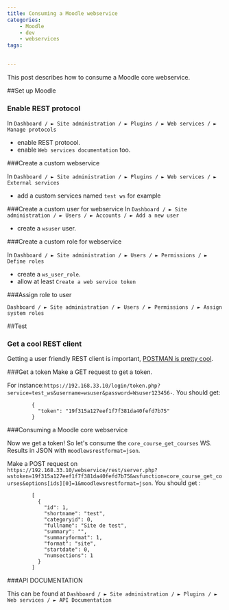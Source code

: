```yaml
---
title: Consuming a Moodle webservice 
categories:
    - Moodle
    - dev
    - webservices
tags:
    

---
```


This post describes how to consume a Moodle core webservice.

##Set up Moodle

### Enable REST protocol

In `Dashboard / ► Site administration / ► Plugins / ► Web services / ► Manage protocols` 

- enable REST protocol.
- enable `Web services documentation` too.
    

###Create a custom webservice

In `Dashboard / ► Site administration / ► Plugins / ► Web services / ► External services` 

- add a custom services named `test ws` for example

    
###Create a custom user for webservice
In `Dashboard / ► Site administration / ► Users / ► Accounts / ► Add a new user` 

- create a `wsuser` user.

###Create a custom role for webservice

In `Dashboard / ► Site administration / ► Users / ► Permissions / ► Define roles` 

- create a `ws_user_role`.
- allow at least `Create a web service token` 


###Assign role to user

`Dashboard / ► Site administration / ► Users / ► Permissions / ► Assign system roles`

##Test

### Get a cool REST client 
Getting a user friendly REST client is important, [POSTMAN is pretty cool](https://www.getpostman.com/).

###Get a token
Make a GET request to get a token. 

For instance:`https://192.168.33.10/login/token.php?service=test_ws&username=wsuser&password=Wsuser123456-`. You should get:

            {
              "token": "19f315a127eef1f7f381da40fefd7b75"
            }
###Consuming a Moodle core webservice

Now we get a token! So let's consume the `core_course_get_courses` WS. Results in JSON with `moodlewsrestformat=json`.

Make a POST request on `https://192.168.33.10/webservice/rest/server.php?wstoken=19f315a127eef1f7f381da40fefd7b75&wsfunction=core_course_get_courses&options[ids][0]=1&moodlewsrestformat=json`. You should get :
            
            [
              {
                "id": 1,
                "shortname": "test",
                "categoryid": 0,
                "fullname": "Site de test",
                "summary": "",
                "summaryformat": 1,
                "format": "site",
                "startdate": 0,
                "numsections": 1
              }
            ]

###API DOCUMENTATION

This can be found at `Dashboard / ► Site administration / ► Plugins / ► Web services / ► API Documentation`